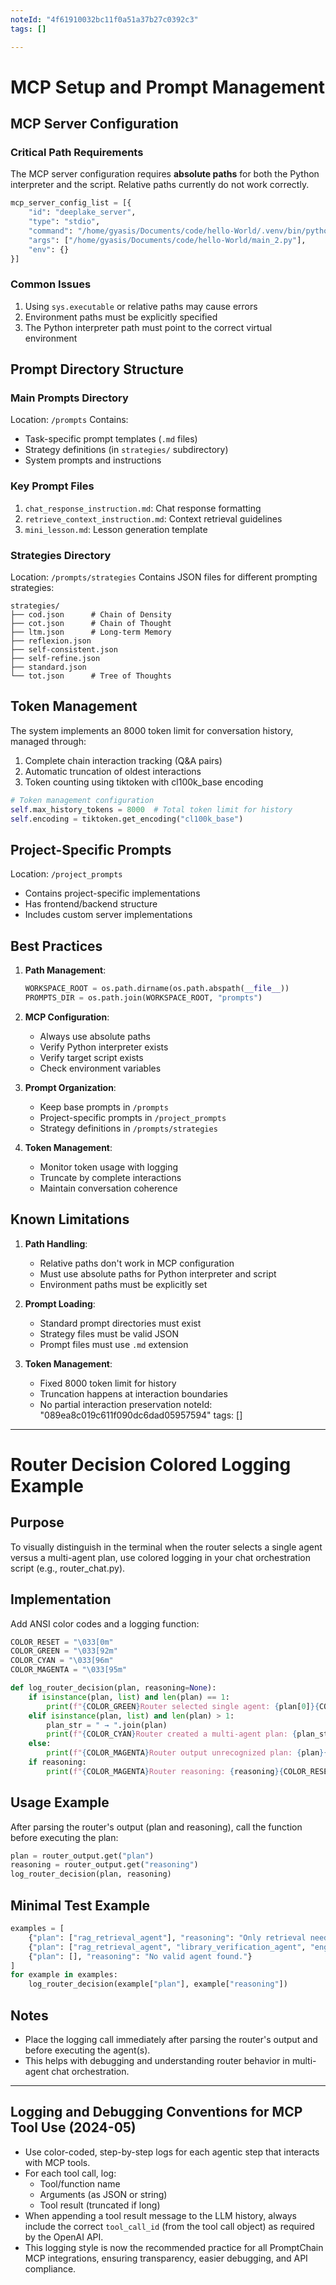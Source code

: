 ```yaml
---
noteId: "4f61910032bc11f0a51a37b27c0392c3"
tags: []

---
```


# MCP Setup and Prompt Management

## MCP Server Configuration

### Critical Path Requirements
The MCP server configuration requires **absolute paths** for both the Python interpreter and the script. Relative paths currently do not work correctly.

```python
mcp_server_config_list = [{
    "id": "deeplake_server",
    "type": "stdio",
    "command": "/home/gyasis/Documents/code/hello-World/.venv/bin/python",  # Must be absolute path
    "args": ["/home/gyasis/Documents/code/hello-World/main_2.py"],         # Must be absolute path
    "env": {}
}]
```

### Common Issues
1. Using `sys.executable` or relative paths may cause errors
2. Environment paths must be explicitly specified
3. The Python interpreter path must point to the correct virtual environment

## Prompt Directory Structure

### Main Prompts Directory
Location: `/prompts`
Contains:
- Task-specific prompt templates (`.md` files)
- Strategy definitions (in `strategies/` subdirectory)
- System prompts and instructions

### Key Prompt Files
1. `chat_response_instruction.md`: Chat response formatting
2. `retrieve_context_instruction.md`: Context retrieval guidelines
3. `mini_lesson.md`: Lesson generation template

### Strategies Directory
Location: `/prompts/strategies`
Contains JSON files for different prompting strategies:
```
strategies/
├── cod.json      # Chain of Density
├── cot.json      # Chain of Thought
├── ltm.json      # Long-term Memory
├── reflexion.json
├── self-consistent.json
├── self-refine.json
├── standard.json
└── tot.json      # Tree of Thoughts
```

## Token Management

The system implements an 8000 token limit for conversation history, managed through:
1. Complete chain interaction tracking (Q&A pairs)
2. Automatic truncation of oldest interactions
3. Token counting using tiktoken with cl100k_base encoding

```python
# Token management configuration
self.max_history_tokens = 8000  # Total token limit for history
self.encoding = tiktoken.get_encoding("cl100k_base")
```

## Project-Specific Prompts
Location: `/project_prompts`
- Contains project-specific implementations
- Has frontend/backend structure
- Includes custom server implementations

## Best Practices

1. **Path Management**:
   ```python
   WORKSPACE_ROOT = os.path.dirname(os.path.abspath(__file__))
   PROMPTS_DIR = os.path.join(WORKSPACE_ROOT, "prompts")
   ```

2. **MCP Configuration**:
   - Always use absolute paths
   - Verify Python interpreter exists
   - Verify target script exists
   - Check environment variables

3. **Prompt Organization**:
   - Keep base prompts in `/prompts`
   - Project-specific prompts in `/project_prompts`
   - Strategy definitions in `/prompts/strategies`

4. **Token Management**:
   - Monitor token usage with logging
   - Truncate by complete interactions
   - Maintain conversation coherence

## Known Limitations

1. **Path Handling**:
   - Relative paths don't work in MCP configuration
   - Must use absolute paths for Python interpreter and script
   - Environment paths must be explicitly set

2. **Prompt Loading**:
   - Standard prompt directories must exist
   - Strategy files must be valid JSON
   - Prompt files must use `.md` extension

3. **Token Management**:
   - Fixed 8000 token limit for history
   - Truncation happens at interaction boundaries
   - No partial interaction preservation 
noteId: "089ea8c019c611f090dc6dad05957594"
tags: []

---

# Router Decision Colored Logging Example

## Purpose
To visually distinguish in the terminal when the router selects a single agent versus a multi-agent plan, use colored logging in your chat orchestration script (e.g., router_chat.py).

## Implementation
Add ANSI color codes and a logging function:

```python
COLOR_RESET = "\033[0m"
COLOR_GREEN = "\033[92m"
COLOR_CYAN = "\033[96m"
COLOR_MAGENTA = "\033[95m"

def log_router_decision(plan, reasoning=None):
    if isinstance(plan, list) and len(plan) == 1:
        print(f"{COLOR_GREEN}Router selected single agent: {plan[0]}{COLOR_RESET}")
    elif isinstance(plan, list) and len(plan) > 1:
        plan_str = " → ".join(plan)
        print(f"{COLOR_CYAN}Router created a multi-agent plan: {plan_str}{COLOR_RESET}")
    else:
        print(f"{COLOR_MAGENTA}Router output unrecognized plan: {plan}{COLOR_RESET}")
    if reasoning:
        print(f"{COLOR_MAGENTA}Router reasoning: {reasoning}{COLOR_RESET}")
```

## Usage Example
After parsing the router's output (plan and reasoning), call the function before executing the plan:

```python
plan = router_output.get("plan")
reasoning = router_output.get("reasoning")
log_router_decision(plan, reasoning)
```

## Minimal Test Example

```python
examples = [
    {"plan": ["rag_retrieval_agent"], "reasoning": "Only retrieval needed."},
    {"plan": ["rag_retrieval_agent", "library_verification_agent", "engineer_agent"], "reasoning": "Multi-step workflow required."},
    {"plan": [], "reasoning": "No valid agent found."}
]
for example in examples:
    log_router_decision(example["plan"], example["reasoning"])
```

## Notes
- Place the logging call immediately after parsing the router's output and before executing the agent(s).
- This helps with debugging and understanding router behavior in multi-agent chat orchestration. 

---

## Logging and Debugging Conventions for MCP Tool Use (2024-05)

- Use color-coded, step-by-step logs for each agentic step that interacts with MCP tools.
- For each tool call, log:
  - Tool/function name
  - Arguments (as JSON or string)
  - Tool result (truncated if long)
- When appending a tool result message to the LLM history, always include the correct `tool_call_id` (from the tool call object) as required by the OpenAI API.
- This logging style is now the recommended practice for all PromptChain MCP integrations, ensuring transparency, easier debugging, and API compliance. 